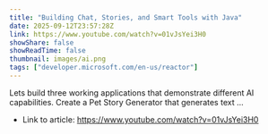 ```yaml
---
title: "Building Chat, Stories, and Smart Tools with Java"
date: 2025-09-12T23:57:28Z
link: https://www.youtube.com/watch?v=01vJsYei3H0
showShare: false
showReadTime: false
thumbnail: images/ai.png
tags: ["developer.microsoft.com/en-us/reactor"]
---
```

Lets build three working applications that demonstrate different AI capabilities. Create a Pet Story Generator that generates text ...

- Link to article: https://www.youtube.com/watch?v=01vJsYei3H0